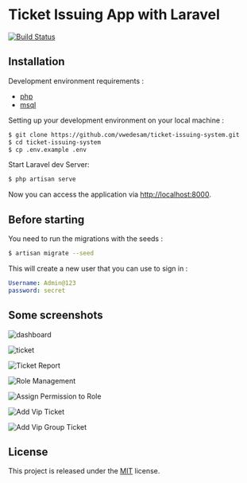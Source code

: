 # Ticket Issuing App with Laravel

[![Build Status](https://travis-ci.org/guillaumebriday/laravel-blog.svg?branch=master)](https://github.com/vwedesam/ticket-issuing-system)


## Installation

Development environment requirements :
- [php](https://www.php.net/)
- [msql]()

Setting up your development environment on your local machine :
```bash
$ git clone https://github.com/vwedesam/ticket-issuing-system.git
$ cd ticket-issuing-system
$ cp .env.example .env
```

Start Laravel dev Server:
```bash
$ php artisan serve
```

Now you can access the application via [http://localhost:8000](http://localhost:8000).


## Before starting
You need to run the migrations with the seeds :
```bash
$ artisan migrate --seed
```

This will create a new user that you can use to sign in :
```yml
Username: Admin@123
password: secret
```

## Some screenshots

 ![dashboard](https://github.com/vwedesam/ticket-issuing-system/blob/master/public/assets/screenshot/Screenshot_2020-10-12%20SamVwede%20Ticketing%20System(7).png)
 
![ticket](https://github.com/vwedesam/ticket-issuing-system/blob/master/public/assets/screenshot/p-and-t.jpeg)

![Ticket Report](https://github.com/vwedesam/ticket-issuing-system/blob/master/public/assets/screenshot/Screenshot_2020-10-12%20SamVwede%20Ticketing%20System(8).png)

![Role Management](https://github.com/vwedesam/ticket-issuing-system/blob/master/public/assets/screenshot/Screenshot_2020-10-12%20SamVwede%20Ticketing%20System.png)

![Assign Permission to Role](https://github.com/vwedesam/ticket-issuing-system/blob/master/public/assets/screenshot/Screenshot_2020-10-12%20SamVwede%20Ticketing%20System(1).png)

![Add Vip Ticket](https://github.com/vwedesam/ticket-issuing-system/blob/master/public/assets/screenshot/Screenshot_2020-10-12%20SamVwede%20Ticketing%20System(2).png)

![Add Vip Group Ticket](https://github.com/vwedesam/ticket-issuing-system/blob/master/public/assets/screenshot/Screenshot_2020-10-12%20SamVwede%20Ticketing%20System(1).png)

## License

This project is released under the [MIT](http://opensource.org/licenses/MIT) license.
